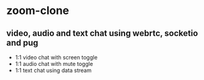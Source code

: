 # zoom-clone

## video, audio and text chat using webrtc, socketio and pug

-   1:1 video chat with screen toggle
-   1:1 audio chat with mute toggle
-   1:1 text chat using data stream
